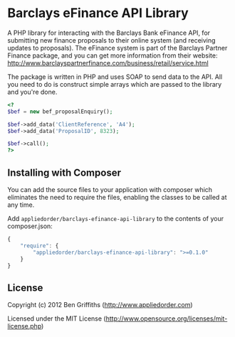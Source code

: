 Barclays eFinance API Library
=============================

A PHP library for interacting with the Barclays Bank eFinance API, for submitting new finance proposals to their online system (and receiving updates to proposals). The eFinance system is part of the Barclays Partner Finance package, and you can get more information from their website: http://www.barclayspartnerfinance.com/business/retail/service.html

The package is written in PHP and uses SOAP to send data to the API. All you need to do is construct simple arrays which are passed to the library and you're done.

```php
<?
$bef = new bef_proposalEnquiry();

$bef->add_data('ClientReference', 'A4');
$bef->add_data('ProposalID', 8323);

$bef->call();
?>
```

## Installing with Composer

You can add the source files to your application with composer which eliminates the need to require the files, enabling the classes to be called at any time.

Add `appliedorder/barclays-efinance-api-library` to the contents of your composer.json:

```javascript
{
    "require": {
        "appliedorder/barclays-efinance-api-library": ">=0.1.0"
    }
}
```

## License

Copyright (c) 2012 Ben Griffiths (http://www.appliedorder.com)

Licensed under the MIT License (http://www.opensource.org/licenses/mit-license.php)
